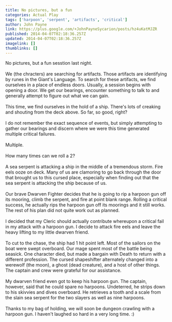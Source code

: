```yaml
---
title: No pictures, but a fun
categories: Actual Play
tags: ['harpoon', 'serpent', 'artifacts', 'critical']
author: John Payne
link: https://plus.google.com/+JohnPayneSycarion/posts/hz4uKatMJZR
published: 2014-04-07T02:18:36.257Z
updated: 2014-04-07T02:18:36.257Z
imagelink: []
thumblinks: []
---
```


No pictures, but a fun sesstion last night.<br /><br />We (the chracters) are searching for artifacts. Those artifacts are identifying by runes in the Giant&#39;s Language. To search for these artifacts, we find ourselves in a place of endless doors. Usually, a session begins with opening a door. We get our bearings, encounter something to talk to and generally attempt to figure out what we can gain.<br /><br />This time, we find ourselves in the hold of a ship. There&#39;s lots of creaking and shouting from the deck above. So far, so good, right?<br /><br />I do not remember the exact sequence of events, but simply attempting to gather our bearings and discern where we were this time generated multiple critical failures.<br /><br />Multiple.<br /><br />How many times can we roll a 2?<br /><br />A sea serpent is attacking a ship in the middle of a tremendous storm. Fire eels ooze on deck. Many of us are clamoring to go back through the door that brought us to this cursed place, especially when finding out that the sea serpent is attacking the ship because of us.<br /><br />Our brave Dwarven Fighter decides that he is going to rip a harpoon gun off its mooring, climb the serpent, and fire at point blank range. Rolling a critical success, he actually rips the harpoon gun off its moorings and it still works. The rest of his plan did not quite work out as planned.<br /><br />I decided that my Cleric should actually contribute whereupon a critical fail in my attack with a harpoon gun. I decide to attack fire eels and leave the heavy lifting to my little dwarven friend.<br /><br />To cut to the chase, the ship had 1 hit point left. Most of the sailors on the boat were swept overboard. Our mage spent most of the battle being seasick. One character died, but made a bargain with Death to return with a different profession. The cursed shapeshifter alternately changed into a werewolf (the moon), a ghost (dead creature), and a host of other things. The captain and crew were grateful for our assistance.<br /><br />My dwarven friend even got to keep his harpoon gun. The captain, however, said that he could spare no harpoons. Undeterred, he strips down to his skivvies and dives overboard. He retrieves a tooth and a scale from the slain sea serpent for the two slayers as well as nine harpoons.<br /><br />Thanks to my bag of holding, we will soon be dungeon crawling with a harpoon gun. I haven&#39;t laughed so hard in a very long time. :)